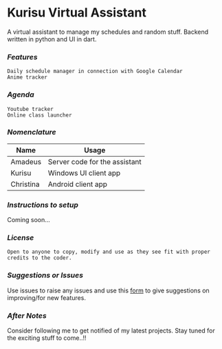 # Kurisu Virtual Assistant
A virtual assistant to manage my schedules and random stuff. Backend written in python and UI in dart.


### _Features_

```
Daily schedule manager in connection with Google Calendar
Anime tracker
```



### _Agenda_ 

```
Youtube tracker
Online class launcher
```

### _Nomenclature_

| Name | Usage |
| ------ | ------ |
| Amadeus | Server code for the assistant |
| Kurisu | Windows UI client app |
| Christina | Android client app |

### _Instructions to setup_
Coming soon...

### _License_

```
Open to anyone to copy, modify and use as they see fit with proper credits to the coder.
```

### _Suggestions or Issues_

Use issues to raise any issues and use this [form](https://forms.gle/W6igzbXRw9yV7onc6 "Google Form") to give suggestions on improving/for new features.

### _After Notes_

Consider following me to get notified of my latest projects. Stay tuned for the exciting stuff to come..!!

